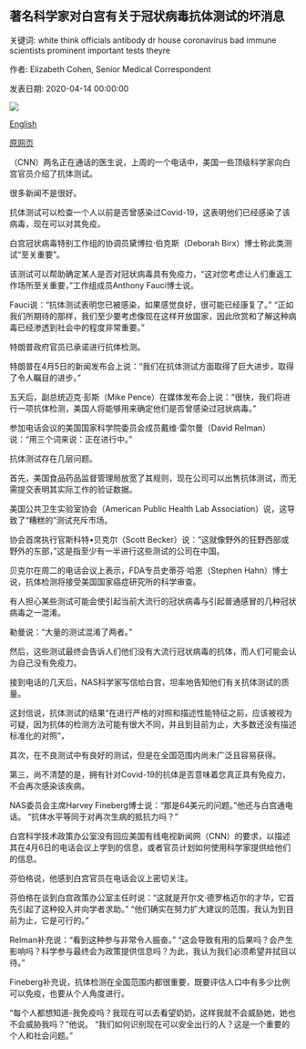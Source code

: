## 著名科学家对白宫有关于冠状病毒抗体测试的坏消息

关键词: white think officials antibody dr house coronavirus bad immune scientists prominent important tests theyre

作者: Elizabeth Cohen, Senior Medical Correspondent

发表日期: 2020-04-14 00:00:00

![](https://cdn.cnn.com/cnnnext/dam/assets/200414165300-coronavirus-antibody-test-0410-super-tease.jpg)

[English](Prominent%20scientists%20have%20bad%20news%20for%20the%20White%20House%20about%20coronavirus%20antibody%20tests.md)

[原网页](https://edition.cnn.com/2020/04/14/health/coronavirus-antibody-tests-scientists/index.html)

（CNN）两名正在通话的医生说，上周的一个电话中，美国一些顶级科学家向白宫官员介绍了抗体测试。

很多新闻不是很好。

抗体测试可以检查一个人以前是否曾感染过Covid-19，这表明他们已经感染了该病毒，现在可以对其免疫。

白宫冠状病毒特别工作组的协调员黛博拉·伯克斯（Deborah Birx）博士称此类测试“至关重要”。

该测试可以帮助确定某人是否对冠状病毒具有免疫力，“这对您考虑让人们重返工作场所至关重要，”工作组成员Anthony Fauci博士说。

Fauci说：“抗体测试表明您已被感染，如果感觉良好，很可能已经康复了。” “正如我们所期待的那样，我们至少要考虑像现在这样开放国家，因此欣赏和了解这种病毒已经渗透到社会中的程度非常重要。”

特朗普政府官员已承诺进行抗体检测。

特朗普在4月5日的新闻发布会上说：“我们在抗体测试方面取得了巨大进步，取得了令人瞩目的进步。”

五天后，副总统迈克·彭斯（Mike Pence）在媒体发布会上说：“很快，我们将进行一项抗体检测，美国人将能够用来确定他们是否曾感染过冠状病毒。”

参加电话会议的美国国家科学院委员会成员戴维·雷尔曼（David Relman）说：“用三个词来说：正在进行中。”

抗体测试存在几层问题。

首先，美国食品药品监督管理局放宽了其规则，现在公司可以出售抗体测试，而无需提交表明其实际工作的验证数据。

美国公共卫生实验室协会（American Public Health Lab Association）说，这导致了“糟糕的”测试充斥市场。

协会首席执行官斯科特•贝克尔（Scott Becker）说：“这就像野外的狂野西部或野外的东部，”这是指至少有一半进行这些测试的公司在中国。

贝克尔在周二的电话会议上表示，FDA专员史蒂芬·哈恩（Stephen Hahn）博士说，抗体检测将接受美国国家癌症研究所的科学审查。

有人担心某些测试可能会使引起当前大流行的冠状病毒与引起普通感冒的几种冠状病毒之一混淆。

勒曼说：“大量的测试混淆了两者。”

然后，这些测试最终会告诉人们他们没有大流行冠状病毒的抗体，而人们可能会认为自己没有免疫力。

接到电话的几天后，NAS科学家写信给白宫，坦率地告知他们有关抗体测试的质量。

这封信说，抗体测试的结果“在进行严格的对照和描述性能特征之前，应该被视为可疑，因为抗体的检测方法可能有很大不同，并且到目前为止，大多数还没有描述标准化的对照”，

其次，在不良测试中有良好的测试，但是在全国范围内尚未广泛且容易获得。

第三，尚不清楚的是，拥有针对Covid-19的抗体是否意味着您真正具有免疫力，不会再次感染该疾病。

NAS委员会主席Harvey Fineberg博士说：“那是64美元的问题。”他还与白宫通电话。 “抗体水平等同于对再次生病的抵抗力吗？”

白宫科学技术政策办公室没有回应美国有线电视新闻网（CNN）的要求，以描述其在4月6日的电话会议上学到的信息，或者官员计划如何使用科学家提供给他们的信息。

芬伯格说，他感到白宫官员在电话会议上密切关注。

芬伯格在谈到白宫政策办公室主任时说：“这就是开尔文·德罗格迈尔的才华，它首先引起了这种投入并向学者求助。” “他们确实在努力扩大建议的范围，我认为到目前为止，它是可行的。”

Relman补充说：“看到这种参与非常令人振奋。” “这会导致有用的后果吗？会产生影响吗？科学参与最终会为政策提供信息吗？为此，我认为我们必须希望并拭目以待。”

Fineberg补充说，抗体检测在全国范围内都很重要，既要评估人口中有多少比例可以免疫，也要从个人角度进行。

“每个人都想知道-我免疫吗？我现在可以去看望奶奶，这样我就不会威胁她，她也不会威胁我吗？”他说。 “我们如何识别现在可以安全出行的人？这是一个重要的个人和社会问题。”
